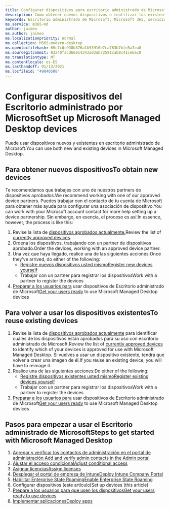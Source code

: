 ```yaml
---
title: Configurar dispositivos para escritorio administrado de Microsoft
description: Cómo obtener nuevos dispositivos o reutilizar los existentes que reúnen los requisitos
keywords: Escritorio administrado de Microsoft, Microsoft 365, servicio, documentación
ms.service: m365-md
author: jaimeo
ms.author: jaimeo
ms.localizationpriority: normal
ms.collection: M365-modern-desktop
ms.openlocfilehash: 65c7c0c938b376a1b53910e7ca783b7bfe8a7ea8
ms.sourcegitcommit: 83a40facd66e14343ad3ab72591cab9c41ce6ac0
ms.translationtype: MT
ms.contentlocale: es-ES
ms.lasthandoff: 01/13/2021
ms.locfileid: "49840508"
---
```

# <a name="set-up-microsoft-managed-desktop-devices"></a><span data-ttu-id="84cd4-104">Configurar dispositivos del Escritorio administrado por Microsoft</span><span class="sxs-lookup"><span data-stu-id="84cd4-104">Set up Microsoft Managed Desktop devices</span></span>

<span data-ttu-id="84cd4-105">Puede usar dispositivos nuevos y existentes en escritorio administrado de Microsoft.</span><span class="sxs-lookup"><span data-stu-id="84cd4-105">You can use both new and existing devices in Microsoft Managed Desktop.</span></span>

## <a name="to-obtain-new-devices"></a><span data-ttu-id="84cd4-106">Para obtener nuevos dispositivos</span><span class="sxs-lookup"><span data-stu-id="84cd4-106">To obtain new devices</span></span>

<span data-ttu-id="84cd4-107">Te recomendamos que trabajes con uno de nuestros partners de dispositivos aprobados.</span><span class="sxs-lookup"><span data-stu-id="84cd4-107">We recommend working with one of our approved device partners.</span></span> <span data-ttu-id="84cd4-108">Puedes trabajar con el contacto de tu cuenta de Microsoft para obtener más ayuda para configurar una asociación de dispositivo.</span><span class="sxs-lookup"><span data-stu-id="84cd4-108">You can work with your Microsoft account contact for more help setting up a device partnership.</span></span> <span data-ttu-id="84cd4-109">Sin embargo, en esencia, el proceso es así:</span><span class="sxs-lookup"><span data-stu-id="84cd4-109">In essence, however, the process is like this:</span></span>

1. <span data-ttu-id="84cd4-110">Revise la lista de [dispositivos aprobados actualmente.](../service-description/device-list.md)</span><span class="sxs-lookup"><span data-stu-id="84cd4-110">Review the list of [currently approved devices](../service-description/device-list.md).</span></span>
2. <span data-ttu-id="84cd4-111">Ordena los dispositivos, trabajando con un partner de dispositivos aprobado.</span><span class="sxs-lookup"><span data-stu-id="84cd4-111">Order the devices, working with an approved device partner.</span></span>
3. <span data-ttu-id="84cd4-112">Una vez que haya llegado, realice una de las siguientes acciones:</span><span class="sxs-lookup"><span data-stu-id="84cd4-112">Once they've arrived, do either of the following:</span></span>
    - [<span data-ttu-id="84cd4-113">Registre nuevos dispositivos usted mismo</span><span class="sxs-lookup"><span data-stu-id="84cd4-113">Register new devices yourself</span></span>](register-devices-self.md)
    - <span data-ttu-id="84cd4-114">Trabajar con un partner para registrar los dispositivos</span><span class="sxs-lookup"><span data-stu-id="84cd4-114">Work with a partner to register the devices</span></span>
4. <span data-ttu-id="84cd4-115">[Preparar a los usuarios para](get-started-devices.md) usar dispositivos de Escritorio administrado de Microsoft</span><span class="sxs-lookup"><span data-stu-id="84cd4-115">[Get your users ready](get-started-devices.md) to use Microsoft Managed Desktop devices</span></span>

## <a name="to-reuse-existing-devices"></a><span data-ttu-id="84cd4-116">Para volver a usar los dispositivos existentes</span><span class="sxs-lookup"><span data-stu-id="84cd4-116">To reuse existing devices</span></span>

1. <span data-ttu-id="84cd4-117">Revise la lista de [dispositivos aprobados actualmente](../service-description/device-list.md) para identificar cuáles de los dispositivos están aprobados para su uso con escritorio administrado de Microsoft.</span><span class="sxs-lookup"><span data-stu-id="84cd4-117">Review the list of [currently approved devices](../service-description/device-list.md) to identify which of your devices is approved for use with Microsoft Managed Desktop.</span></span> <span data-ttu-id="84cd4-118">Si vuelves a usar un dispositivo existente, tendrá que volver a crear una imagen de él.</span><span class="sxs-lookup"><span data-stu-id="84cd4-118">If you reuse an existing device, you will have to reimage it.</span></span>
2. <span data-ttu-id="84cd4-119">Realice una de las siguientes acciones:</span><span class="sxs-lookup"><span data-stu-id="84cd4-119">Do either of the following:</span></span>
    - [<span data-ttu-id="84cd4-120">Registre dispositivos existentes usted mismo</span><span class="sxs-lookup"><span data-stu-id="84cd4-120">Register existing devices yourself</span></span>](register-reused-devices-self.md)
    - <span data-ttu-id="84cd4-121">Trabajar con un partner para registrar los dispositivos</span><span class="sxs-lookup"><span data-stu-id="84cd4-121">Work with a partner to register the devices</span></span>
3. <span data-ttu-id="84cd4-122">[Preparar a los usuarios para](get-started-devices.md) usar dispositivos de Escritorio administrado de Microsoft</span><span class="sxs-lookup"><span data-stu-id="84cd4-122">[Get your users ready](get-started-devices.md) to use Microsoft Managed Desktop devices</span></span>

## <a name="steps-to-get-started-with-microsoft-managed-desktop"></a><span data-ttu-id="84cd4-123">Pasos para empezar a usar el Escritorio administrado de Microsoft</span><span class="sxs-lookup"><span data-stu-id="84cd4-123">Steps to get started with Microsoft Managed Desktop</span></span>

1. [<span data-ttu-id="84cd4-124">Agregar y verificar los contactos de administración en el portal de administración </span><span class="sxs-lookup"><span data-stu-id="84cd4-124">Add and verify admin contacts in the Admin portal</span></span>](add-admin-contacts.md)
2. [<span data-ttu-id="84cd4-125">Ajustar el acceso condicional</span><span class="sxs-lookup"><span data-stu-id="84cd4-125">Adjust conditional access</span></span>](conditional-access.md)
3. [<span data-ttu-id="84cd4-126">Asignar licencias</span><span class="sxs-lookup"><span data-stu-id="84cd4-126">Assign licenses</span></span>](assign-licenses.md)
4. [<span data-ttu-id="84cd4-127">Desplegar el portal de empresa de Intune</span><span class="sxs-lookup"><span data-stu-id="84cd4-127">Deploy Intune Company Portal</span></span>](company-portal.md)
5. [<span data-ttu-id="84cd4-128">Habilitar Enterprise State Roaming</span><span class="sxs-lookup"><span data-stu-id="84cd4-128">Enable Enterprise State Roaming</span></span>](enterprise-state-roaming.md)
6. <span data-ttu-id="84cd4-129">Configurar dispositivos (este artículo)</span><span class="sxs-lookup"><span data-stu-id="84cd4-129">Set up devices (this article)</span></span>
7. [<span data-ttu-id="84cd4-130">Prepare a los usuarios para que usen los dispositivos</span><span class="sxs-lookup"><span data-stu-id="84cd4-130">Get your users ready to use devices</span></span>](get-started-devices.md)
8. [<span data-ttu-id="84cd4-131">Implementar aplicaciones</span><span class="sxs-lookup"><span data-stu-id="84cd4-131">Deploy apps</span></span>](deploy-apps.md)
